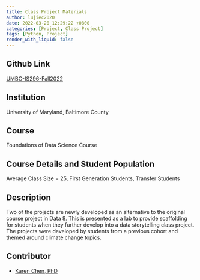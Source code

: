 ```yaml
---
title: Class Project Materials
author: lujiec2020
date: 2022-03-20 12:29:22 +0800
categories: [Project, Class Project]
tags: [Python, Project]
render_with_liquid: false
---
```


## Github Link
[UMBC-IS296-Fall2022](https://github.com/lujiec2020/UMBC-IS296-Fall2022/tree/main/project)

## Institution
University of Maryland, Baltimore County

## Course
Foundations of Data Science Course

## Course Details and Student Population
Average Class Size = 25, First Generation Students, Transfer Students

## Description
Two of the projects are newly developed as an alternative to the original course project in Data 8. This is presented as a lab to provide scaffolding for students when they further develop into a data storytelling class project. The projects were developed by students from a previous cohort and themed around climate change topics. 


## Contributor
* [Karen Chen, PhD](mailto:lujiec@umbc.edu)
